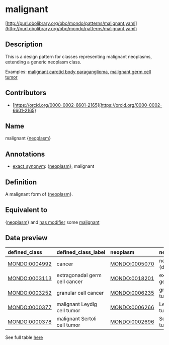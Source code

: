 # malignant 

[http://purl.obolibrary.org/obo/mondo/patterns/malignant.yaml](http://purl.obolibrary.org/obo/mondo/patterns/malignant.yaml)
## Description 

This is a design pattern for classes representing malignant neoplasms, extending a generic neoplasm class.

Examples: [malignant carotid body paraganglioma](http://purl.obolibrary.org/obo/MONDO_0004650), [malignant germ cell tumor](http://purl.obolibrary.org/obo/MONDO_0006290)
## Contributors 
* [https://orcid.org/0000-0002-6601-2165](https://orcid.org/0000-0002-6601-2165) 
## Name 

malignant {[neoplasm](http://www.w3.org/2002/07/owl#Thing)}

## Annotations 

* [exact_synonym](http://www.geneontology.org/formats/oboInOwl#hasExactSynonym): {[neoplasm](http://www.w3.org/2002/07/owl#Thing)}, malignant

## Definition 

A malignant form of {[neoplasm](http://www.w3.org/2002/07/owl#Thing)}.

## Equivalent to 

{[neoplasm](http://www.w3.org/2002/07/owl#Thing)} and [has modifier](http://purl.obolibrary.org/obo/RO_0002573) some [malignant](http://purl.obolibrary.org/obo/PATO_0002097)

## Data preview 
| defined_class                                | defined_class_label           | neoplasm                                     | neoplasm_label               |
|:---------------------------------------------|:------------------------------|:---------------------------------------------|:-----------------------------|
| [MONDO:0004992](http://purl.obolibrary.org/obo/MONDO_0004992) | cancer                        | [MONDO:0005070](http://purl.obolibrary.org/obo/MONDO_0005070) | neoplasm (disease)           |
| [MONDO:0003113](http://purl.obolibrary.org/obo/MONDO_0003113) | extragonadal germ cell cancer | [MONDO:0018201](http://purl.obolibrary.org/obo/MONDO_0018201) | extragonadal germ cell tumor |
| [MONDO:0003252](http://purl.obolibrary.org/obo/MONDO_0003252) | granular cell cancer          | [MONDO:0006235](http://purl.obolibrary.org/obo/MONDO_0006235) | granular cell tumor          |
| [MONDO:0000377](http://purl.obolibrary.org/obo/MONDO_0000377) | malignant Leydig cell tumor   | [MONDO:0006266](http://purl.obolibrary.org/obo/MONDO_0006266) | Leydig cell tumor            |
| [MONDO:0000378](http://purl.obolibrary.org/obo/MONDO_0000378) | malignant Sertoli cell tumor  | [MONDO:0002696](http://purl.obolibrary.org/obo/MONDO_0002696) | Sertoli cell tumor           |

See full table [here](https://github.com/monarch-initiative/mondo/blob/master/src/patterns/data/matches/malignant.tsv) 
